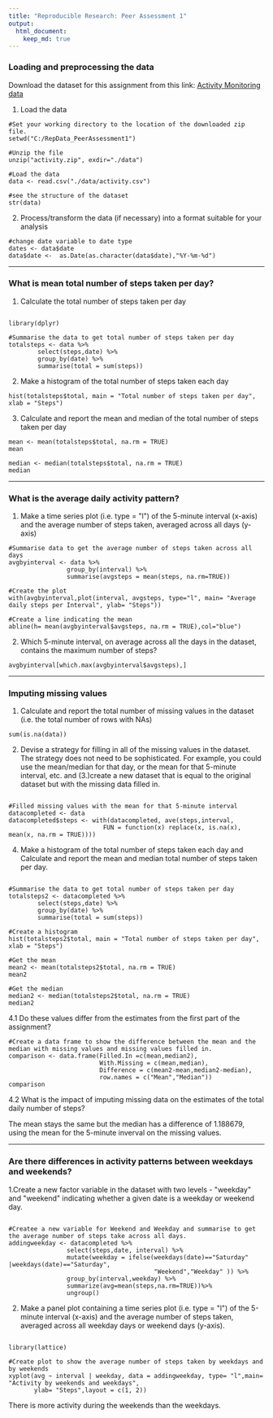 ```yaml
---
title: "Reproducible Research: Peer Assessment 1"
output: 
  html_document:
    keep_md: true
---
```



### Loading and preprocessing the data

Download the dataset for this assignment from this link: [Activity Monitoring data](https://d396qusza40orc.cloudfront.net/repdata%2Fdata%2Factivity.zip)  

1. Load the data

```{r echo = TRUE}
#Set your working directory to the location of the downloaded zip file.
setwd("C:/RepData_PeerAssessment1")

#Unzip the file
unzip("activity.zip", exdir="./data")

#Load the data
data <- read.csv("./data/activity.csv")

#see the structure of the dataset
str(data)

```

2. Process/transform the data (if necessary) into a format suitable for your analysis

``` {r}
#change date variable to date type
dates <- data$date
data$date <-  as.Date(as.character(data$date),"%Y-%m-%d")
```


***


### What is mean total number of steps taken per day?

1. Calculate the total number of steps taken per day
```{r message=FALSE}

library(dplyr)

#Summarise the data to get total number of steps taken per day
totalsteps <- data %>%
        select(steps,date) %>%
        group_by(date) %>%
        summarise(total = sum(steps))
```       
2. Make a histogram of the total number of steps taken each day

```{r}
hist(totalsteps$total, main = "Total number of steps taken per day", xlab = "Steps")
```

3. Calculate and report the mean and median of the total number of steps taken per day  
```{r}
mean <- mean(totalsteps$total, na.rm = TRUE)
mean
```

```{r}
median <- median(totalsteps$total, na.rm = TRUE)
median
```


***


### What is the average daily activity pattern?
1. Make a time series plot (i.e. type = "l") of the 5-minute interval (x-axis) and the average number of steps taken, averaged across all days (y-axis) 
```{r}
#Summarise data to get the average number of steps taken across all days
avgbyinterval <- data %>%
                group_by(interval) %>%
                summarise(avgsteps = mean(steps, na.rm=TRUE))

#Create the plot
with(avgbyinterval,plot(interval, avgsteps, type="l", main= "Average daily steps per Interval", ylab= "Steps"))

#Create a line indicating the mean
abline(h= mean(avgbyinterval$avgsteps, na.rm = TRUE),col="blue")
```

2. Which 5-minute interval, on average across all the days in the dataset, contains the maximum number of steps?
```{r}
avgbyinterval[which.max(avgbyinterval$avgsteps),]
```


***


### Imputing missing values

1. Calculate and report the total number of missing values in the dataset (i.e. the total number of rows with NAs)
```{r}
sum(is.na(data)) 
```

2. Devise a strategy for filling in all of the missing values in the dataset. The strategy does not need to be sophisticated. For example, you could use the mean/median for that day, or the mean for that 5-minute interval, etc. and (3.)create a new dataset that is equal to the original dataset but with the missing data filled in.
```{r}

#Filled missing values with the mean for that 5-minute interval
datacompleted <- data
datacompleted$steps <- with(datacompleted, ave(steps,interval,
                          FUN = function(x) replace(x, is.na(x), mean(x, na.rm = TRUE))))
```

4. Make a histogram of the total number of steps taken each day and Calculate and report the mean and median total number of steps taken per day. 

```{r}

#Summarise the data to get total number of steps taken per day
totalsteps2 <- datacompleted %>%
        select(steps,date) %>%
        group_by(date) %>%
        summarise(total = sum(steps))

#Create a histogram
hist(totalsteps2$total, main = "Total number of steps taken per day", xlab = "Steps")

#Get the mean
mean2 <- mean(totalsteps2$total, na.rm = TRUE)
mean2

#Get the median
median2 <- median(totalsteps2$total, na.rm = TRUE)
median2
```

4.1 Do these values differ from the estimates from the first part of the assignment? 
```{r}
#Create a data frame to show the difference between the mean and the median with missing values and missing values filled in.
comparison <- data.frame(Filled.In =c(mean,median2), 
                         With.Missing = c(mean,median), 
                         Difference = c(mean2-mean,median2-median),
                         row.names = c("Mean","Median"))
comparison
```


4.2 What is the impact of imputing missing data on the estimates of the total daily number of steps?

The mean stays the same but the median has a difference of 1.188679, using the mean for the 5-minute inverval on the missing values.


***


### Are there differences in activity patterns between weekdays and weekends?

1.Create a new factor variable in the dataset with two levels - "weekday" and "weekend" indicating whether a given date is a weekday or weekend day.
```{r}

#Createe a new variable for Weekend and Weekday and summarise to get the average number of steps take across all days.
addingweekday <- datacompleted %>%
                select(steps,date, interval) %>%
                mutate(weekday = ifelse(weekdays(date)=="Saturday" |weekdays(date)=="Saturday",
                                        "Weekend","Weekday" )) %>%
                group_by(interval,weekday) %>%
                summarize(avg=mean(steps,na.rm=TRUE))%>%
                ungroup()
```


2. Make a panel plot containing a time series plot (i.e. type = "l") of the 5-minute interval (x-axis) and the average number of steps taken, averaged across all weekday days or weekend days (y-axis). 

```{r}

library(lattice)

#Create plot to show the average number of steps taken by weekdays and by weekends
xyplot(avg ~ interval | weekday, data = addingweekday, type= "l",main= "Activity by weekends and weekdays",
       ylab= "Steps",layout = c(1, 2))
```

There is more activity during the weekends than the weekdays.

